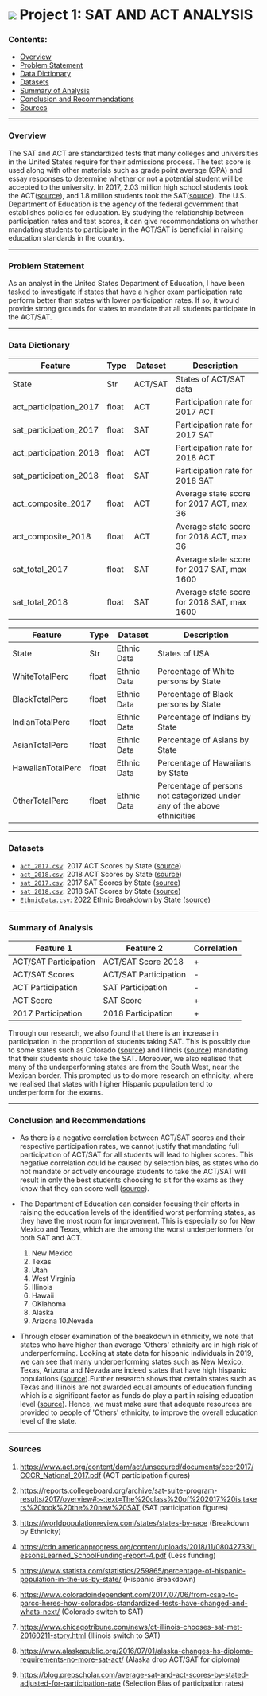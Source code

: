 # ![](https://ga-dash.s3.amazonaws.com/production/assets/logo-9f88ae6c9c3871690e33280fcf557f33.png) Project 1: SAT AND ACT ANALYSIS

### Contents:
- [Overview](#Overview)
- [Problem Statement](#Problem-Statement)
- [Data Dictionary](#Data-Dictionary)
- [Datasets](#Datasets)
- [Summary of Analysis](#Summary-of-Analysis)
- [Conclusion and Recommendations](#Conclusion-and-Recommendations)
- [Sources](#Sources)

---

### Overview

The SAT and ACT are standardized tests that many colleges and universities in the United States require for their admissions process. The test score is used along with other materials such as grade point average (GPA) and essay responses to determine whether or not a potential student will be accepted to the university. In 2017, 2.03 million high school students took the ACT([source](https://www.act.org/content/dam/act/unsecured/documents/cccr2017/CCCR_National_2017.pdf )), and 1.8 million students took the SAT([source](https://reports.collegeboard.org/archive/sat-suite-program-results/2017/overview#:~:text=The%20class%20of%202017%20is,takers%20took%20the%20new%20SAT)). The U.S. Department of Education is the agency of the federal government that establishes policies for education. By studying the relationship between participation rates and test scores, it can give recommendations on whether mandating students to participate in the ACT/SAT is beneficial in raising education standards in the country.

---

### Problem Statement

As an analyst in the United States Department of Education, I have been tasked to investigate if states that have a higher exam participation rate perform better than states with lower participation rates. If so, it would provide strong grounds for states to mandate that all students participate in the ACT/SAT.

---

### Data Dictionary

|Feature|Type|Dataset|Description|
|---|---|---|---|
|State|Str|ACT/SAT|States of ACT/SAT data|
|act_participation_2017|float|ACT|Participation rate for 2017 ACT|
|sat_participation_2017|float|SAT|Participation rate for 2017 SAT|
|act_participation_2018|float|ACT|Participation rate for 2018 ACT|
|sat_participation_2018|float|SAT|Participation rate for 2018 SAT|
|act_composite_2017|float|ACT|Average state score for 2017 ACT, max 36|
|act_composite_2018|float|ACT|Average state score for 2018 ACT, max 36|
|sat_total_2017|float|SAT|Average state score for 2017 SAT, max 1600|
|sat_total_2018|float|SAT|Average state score for 2018 SAT, max 1600|

|Feature|Type|Dataset|Description|
|---|---|---|---|
|State|Str|Ethnic Data|States of USA|
|WhiteTotalPerc|float|Ethnic Data|Percentage of White persons by State|
|BlackTotalPerc|float|Ethnic Data|Percentage of Black persons by State|
|IndianTotalPerc|float|Ethnic Data|Percentage of Indians by State|
|AsianTotalPerc|float|Ethnic Data|Percentage of Asians by State|
|HawaiianTotalPerc|float|Ethnic Data|Percentage of Hawaiians by State|
|OtherTotalPerc|float|Ethnic Data|Percentage of persons not categorized under any of the above ethnicities|

---

### Datasets

* [`act_2017.csv`](./data/act_2017.csv): 2017 ACT Scores by State ([source](https://blog.prepscholar.com/act-scores-by-state-averages-highs-and-lows))
* [`act_2018.csv`](./data/act_2018.csv): 2018 ACT Scores by State ([source](https://blog.prepscholar.com/act-scores-by-state-averages-highs-and-lows))
* [`sat_2017.csv`](./data/sat_2017.csv): 2017 SAT Scores by State ([source](https://blog.collegevine.com/here-are-the-average-sat-scores-by-state/))
* [`sat_2018.csv`](./data/sat_2018.csv): 2018 SAT Scores by State ([source](https://blog.collegevine.com/here-are-the-average-sat-scores-by-state/))
* [`EthnicData.csv`](./data/EthnicData.csv): 2022 Ethnic Breakdown by State ([source](https://worldpopulationreview.com/states/states-by-race))
---

### Summary of Analysis

|Feature 1|Feature 2|Correlation|
|---|---|---|
|ACT/SAT Participation|ACT/SAT Score 2018|+|
|ACT/SAT Scores|ACT/SAT Participation| - |
|ACT Participation|SAT Participation| - |
|ACT Score|SAT Score| + |
|2017 Participation|2018 Participation| + |

Through our research, we also found that there is an increase in participation in the proportion of students taking SAT. This is possibly due to some states such as Colorado ([source](https://www.coloradoindependent.com/2017/07/06/from-csap-to-parcc-heres-how-colorados-standardized-tests-have-changed-and-whats-next/)) and Illinois ([source](https://www.chicagotribune.com/news/ct-illinois-chooses-sat-met-20160211-story.html)) mandating that their students should take the SAT. Moreover, we also realised that many of the underperforming states are from the South West, near the Mexican border. This prompted us to do more research on ethnicity, where we realised that states with higher Hispanic population tend to underperform for the exams. 

---

### Conclusion and Recommendations

- As there is a negative correlation between ACT/SAT scores and their respective participation rates, we cannot justify that mandating full participation of ACT/SAT for all students will lead to higher scores. This negative correlation could be caused by selection bias, as states who do not mandate or actively encourage students to take the ACT/SAT will result in only the best students choosing to sit for the exams as they know that they can score well ([source](https://blog.prepscholar.com/average-sat-and-act-scores-by-stated-adjusted-for-participation-rate)).

- The Department of Education can consider focusing their efforts in raising the education levels of the identified worst performing states, as they have the most room for improvement. This is especially so for New Mexico and Texas, which are the among the worst underperformers for both SAT and ACT. 
    1. New Mexico
    2. Texas
    3. Utah
    4. West Virginia
    5. Illinois
    6. Hawaii
    7. OKlahoma
    8. Alaska
    9. Arizona
    10.Nevada

- Through closer examination of the breakdown in ethnicity, we note that states who have higher than average 'Others' ethnicity are in high risk of underperforming. Looking at state data for hispanic individuals in 2019, we can see that many underperforming states such as New Mexico, Texas, Arizona and Nevada are indeed states that have high hispanic populations ([source](https://www.statista.com/statistics/259865/percentage-of-hispanic-population-in-the-us-by-state/)).Further research shows that certain states such as Texas and Illinois are not awarded equal amounts of education funding which is a significant factor as funds do play a part in raising education level ([source](https://cdn.americanprogress.org/content/uploads/2018/11/08042733/LessonsLearned_SchoolFunding-report-4.pdf)). Hence, we must make sure that adequate resources are provided to people of 'Others' ethnicity, to improve the overall education level of the state.

---

### Sources
    
1. https://www.act.org/content/dam/act/unsecured/documents/cccr2017/CCCR_National_2017.pdf (ACT participation figures)
    
2. https://reports.collegeboard.org/archive/sat-suite-program-results/2017/overview#:~:text=The%20class%20of%202017%20is,takers%20took%20the%20new%20SAT (SAT participation figures)
    
3. https://worldpopulationreview.com/states/states-by-race (Breakdown by Ethnicity)
    
4. https://cdn.americanprogress.org/content/uploads/2018/11/08042733/LessonsLearned_SchoolFunding-report-4.pdf (Less funding)
   
5. https://www.statista.com/statistics/259865/percentage-of-hispanic-population-in-the-us-by-state/ (Hispanic Breakdown)
    
6. https://www.coloradoindependent.com/2017/07/06/from-csap-to-parcc-heres-how-colorados-standardized-tests-have-changed-and-whats-next/ (Colorado switch to SAT)

7. https://www.chicagotribune.com/news/ct-illinois-chooses-sat-met-20160211-story.html (Illinois switch to SAT)
    
8. https://www.alaskapublic.org/2016/07/01/alaska-changes-hs-diploma-requirements-no-more-sat-act/ (Alaska drop ACT/SAT for diploma)
    
9. https://blog.prepscholar.com/average-sat-and-act-scores-by-stated-adjusted-for-participation-rate (Selection Bias of participation rates)

